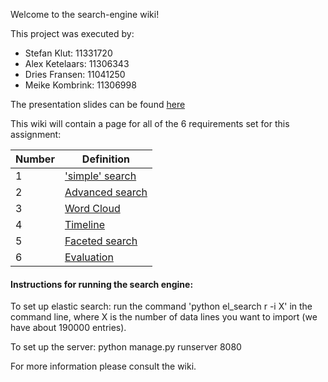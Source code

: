 Welcome to the search-engine wiki!

This project was executed by:
- Stefan Klut: 11331720
- Alex Ketelaars: 11306343
- Dries Fransen: 11041250
- Meike Kombrink: 11306998

The presentation slides can be found [here](https://docs.google.com/presentation/d/11pjJSbCsb-aGRORTehUWFvcdB29LQUSEnxvr93EanM0/edit?usp=sharing)

This wiki will contain a page for all of the 6 requirements set for this assignment:

|  Number  |  Definition  |
|  -------------  |  -------------  |
|  1  |  ['simple' search](https://github.com/stefanklut/search-engine/wiki/'Simple'-search)|
|  2  |  [Advanced search](https://github.com/stefanklut/search-engine/wiki/Advanced-search)|
|  3  |  [Word Cloud](https://github.com/stefanklut/search-engine/wiki/Word-Cloud)|
|  4  |  [Timeline](https://github.com/stefanklut/search-engine/wiki/Timeline)|
|  5  |  [Faceted search](https://github.com/stefanklut/search-engine/wiki/Faceted-search)|
|  6  |  [Evaluation](https://github.com/stefanklut/search-engine/wiki/Evaluation)|

#### Instructions for running the search engine:
To set up elastic search: run the command 'python el_search r -i X' in the command line, where X is the number of data lines you want to import (we have about 190000 entries).

To set up the server: python manage.py runserver 8080

For more information please consult the wiki.
